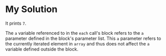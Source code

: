 # My Solution

It prints `7`.

The `a` variable referenced to in the `each` call's block refers to the `a` parameter defined in the block's parameter list. This `a` parameter refers to the currently iterated element in `array` and thus does not affect the `a` variable defined outside the block.
